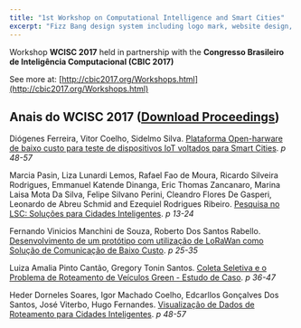 ```yaml
---
title: "1st Workshop on Computational Intelligence and Smart Cities"
excerpt: "Fizz Bang design system including logo mark, website design, and branding applications."
---
```


Workshop **WCISC 2017** held in partnership with the **Congresso Brasileiro de Inteligência Computacional (CBIC 2017)**

See more at: [http://cbic2017.org/Workshops.html](http://cbic2017.org/Workshops.html)

## Anais do WCISC 2017 ([Download Proceedings](proceedings-wcisc2017.pdf))

Diógenes Ferreira, Vitor Coelho, Sidelmo Silva.
[Plataforma Open-harware de baixo custo para teste de dispositivos IoT voltados para Smart Cities](/wcisc2017/CBIC2017-WCISC_paper_1.pdf). *p 48-57*

Marcia Pasin, Liza Lunardi Lemos, Rafael Fao de Moura, Ricardo Silveira Rodrigues, Emmanuel Katende Dinanga, Eric Thomas Zancanaro, Marina Laisa Mota Da Silva, Felipe Silvano Perini, Cleandro Flores De Gasperi, Leonardo de Abreu Schmid and Ezequiel Rodrigues Ribeiro.
[Pesquisa no LSC: Soluções para Cidades Inteligentes](/wcisc2017/CBIC2017-WCISC_paper_1.pdf). *p 13-24*

Fernando Vinicios Manchini de Souza, Roberto Dos Santos Rabello.
[Desenvolvimento de um protótipo com utilização de LoRaWan como Solução de Comunicação de Baixo Custo](/wcisc2017/CBIC2017-WCISC_paper_1.pdf). *p 25-35*

Luiza Amalia Pinto Cantão, Gregory Tonin Santos.
[Coleta Seletiva e o Problema de Roteamento de Veículos Green - Estudo de Caso](/wcisc2017/CBIC2017-WCISC_paper_1.pdf). *p 36-47*

Heder Dorneles Soares, Igor Machado Coelho, Edcarllos Gonçalves Dos Santos, José Viterbo, Hugo Fernandes.
[Visualização de Dados de Roteamento para Cidades Inteligentes](/wcisc2017/CBIC2017-WCISC_paper_1.pdf). *p 48-57*

